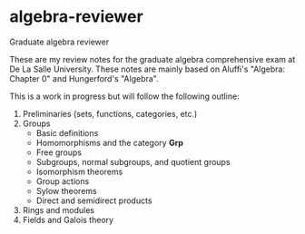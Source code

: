 # algebra-reviewer
Graduate algebra reviewer

These are my review notes for the graduate algebra comprehensive exam at De La Salle University. These notes are mainly based on Aluffi's "Algebra: Chapter 0" and Hungerford's "Algebra".

This is a work in progress but will follow the following outline:

1. Preliminaries (sets, functions, categories, etc.)
2. Groups
    - Basic definitions
    - Homomorphisms and the category $\mathbf{Grp}$
    - Free groups
    - Subgroups, normal subgroups, and quotient groups
    - Isomorphism theorems
    - Group actions
    - Sylow theorems
    - Direct and semidirect products
3. Rings and modules
4. Fields and Galois theory